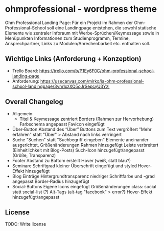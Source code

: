 # ohmprofessional - wordpress theme

Ohm Professional Landing Page:
Für ein Projekt im Rahmen der Ohm-Professional-School soll eine Landingpage entstehen, die sowohl statische Elemente wie zentraler Inforaum mit Werbe-Sprüchen/Keymessage sowie in Menüpunkten Informationen zum Studienprogramm, Termine, Ansprechpartner, Links zu Modulen/Anrechenbarkeit etc. enthalten soll.

## Wichtige Links (Anforderung + Konzeption)
- Trello Board: https://trello.com/b/P1Ey6F0C/ohm-professional-school-landing-page
- Anforderung: https://usecanvas.com/mirko/ia-ohm-professional-school-landingpage/3vm1xzXO5oJrSepcyU3Yzl

## Overall Changelog
- Allgemein
  - Titel & Keymessage zentriert
  Borders (Rahmen zur Hervorhebung)
  Farbschema angepasst
  Favicon eingefügt
- Über-Button
  Abstand des “Über” Buttons zum Text vergrößert
  "Mehr erfahren" statt "Über" > Abstand nach links verringert
- Suche
  "Suchen" statt "Suchbegriff eingeben"
  Elemente aneinander ausgerichtet, Größenänderungen
  Rahmen hinzugefügt
  Leiste verbreitert (Einheitlichkeit mit Blog-Posts)
  Such-Icon hinzugefügt/angepasst (Größe, Transparenz)
- Footer
  Abstand zu Bottom erstellt
  Hover (weiß, statt blau?)
- Seminare
  Schriftgrad kleiner
  Überschrift eingefügt und styled
  Hover-Effekt hinzugefügt
- Blog
  Einträge
  Hintergrundtransparenz niedriger
  Schriftfarbe und -grad angepasst
  Border-Radius hinzugefügt
- Social-Buttons
  Eigene Icons eingefügt
  Größenänderungen
  class: social statt social-list (?)
  Alt-Tags (alt-tag "facebook" > error?)
  Hover-Effekt hinzugefügt/angepasst



## License

TODO: Write license
